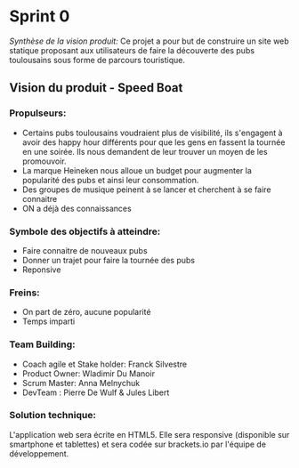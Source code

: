 # Sprint 0
*Synthèse de la vision produit:*
Ce projet a pour but de construire un site web statique proposant aux
utilisateurs de faire la découverte des pubs toulousains sous
forme de parcours touristique.


## Vision du produit - Speed Boat 

### Propulseurs:

* Certains pubs toulousains voudraient plus de visibilité, ils s'engagent à
 	avoir des happy hour différents
	pour que les gens en fassent la tournée en une soirée. Ils nous demandent de
	leur trouver un moyen de les promouvoir.
* La marque Heineken nous alloue un budget pour augmenter la popularité des
 	pubs et ainsi leur consommation.
* Des groupes de musique peinent à se lancer et cherchent à se faire connaitre
* ON a déjà des connaissances

### Symbole des objectifs à atteindre:
* Faire connaitre de nouveaux pubs
* Donner un trajet pour faire la tournée des pubs
* Reponsive

### Freins: 
* On part de zéro, aucune popularité
* Temps imparti

### Team Building:
* Coach agile et Stake holder: Franck Silvestre
* Product Owner: Wladimir Du Manoir
* Scrum Master: Anna Melnychuk
* DevTeam : Pierre De Wulf & Jules Libert


### Solution technique:
L'application web sera écrite en HTML5. Elle sera responsive (disponible sur
smartphone et tablettes) et sera codée sur brackets.io par l'équipe de
développement.

